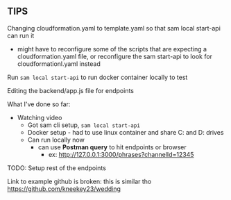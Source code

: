## TIPS

Changing cloudformation.yaml to template.yaml so that sam local start-api can run it
- might have to reconfigure some of the scripts that are expecting a cloudformation.yaml file, or reconfigure the sam start-api to look for cloudformationl.yaml instead

Run `sam local start-api` to run docker container locally to test

Editing the backend/app.js file for endpoints

What I've done so far:
- Watching video
  - Got sam cli setup, `sam local start-api`
  - Docker setup - had to use linux container and share C: and D: drives
  - Can run locally now
    - can use **Postman query** to hit endpoints or browser
        - ex:  http://127.0.0.1:3000/phrases?channelId=12345


TODO: Setup rest of the endpoints

Link to example github is broken: this is similar tho
https://github.com/kneekey23/wedding
